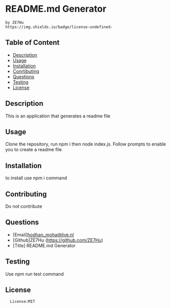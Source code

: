# README.md Generator
    by ZE7Hu
    https://img.shields.io/badge/license-undefined-
    

  ## Table of Content
  * [Description](#Description)
  * [Usage](#Usage)
  * [Installation](#Installation)
  * [Conrtibuting](#Contributing)
  * [Questions](#Questions)
  * [Testing](#Testing)
  * [License](#License)



  ## Description
  This is an application that generates a readme file

  ## Usage
  Clone the repository, run npm i then node index.js. Follow prompts to enable you to create a readme file

  ## Installation
  to install use npm i command

  ## Contributing
  Do not contribute

  ## Questions
  * [Email]hodhan_moha@live.nl
  * [Github]ZE7Hu (https://github.com/ZE7Hu)
  * [Title] README.md Generator
  

  ## Testing
  Use npm run test command
  ## License
      License:MIT
  

